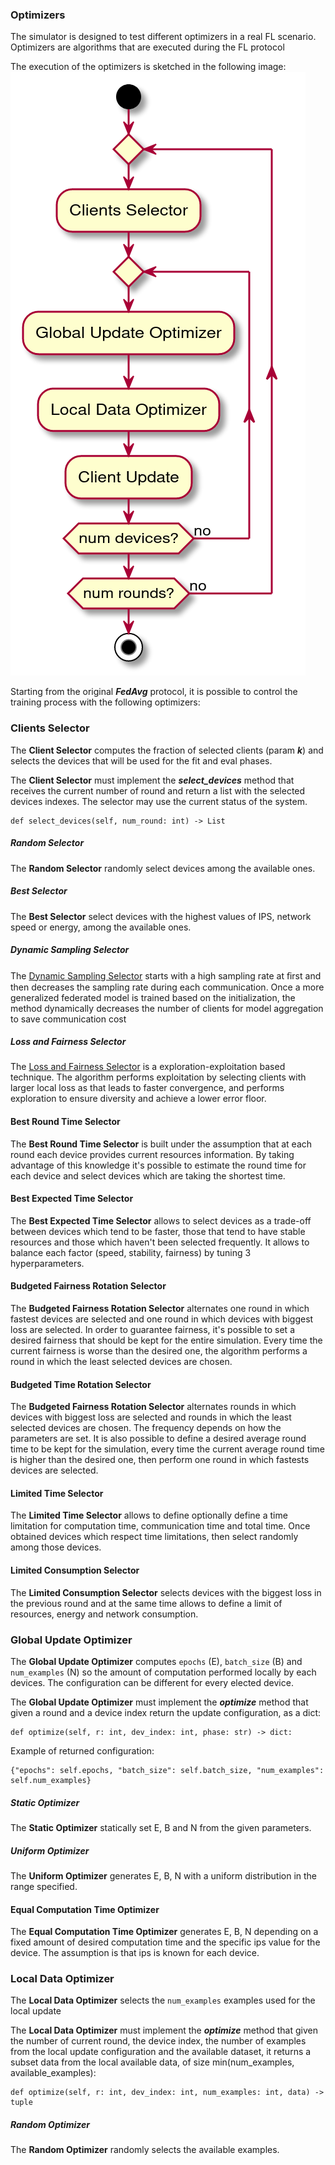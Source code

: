 ### Optimizers
The simulator is designed to test different optimizers in a real FL scenario. Optimizers are algorithms that
are executed during the FL protocol 

The execution of the optimizers is sketched in the following image:
![](imgs/optimizers.png)

Starting from the original ***FedAvg*** protocol, it is possible to control the training process
with the following optimizers:

### Clients Selector
The **Client Selector** computes the fraction of selected clients (param ***k***) and selects the devices that
will be used for the fit and eval phases.

The **Client Selector** must implement the ***select_devices*** method that receives the current number of round
and return a list with the selected devices indexes. The selector may use the current status of the system.
```
def select_devices(self, num_round: int) -> List
```

##### Random Selector
The **Random Selector** randomly select devices among the available ones.

##### Best Selector
The **Best Selector** select devices with the highest values of IPS, network speed or energy, among the available ones. 

##### Dynamic Sampling Selector
The [Dynamic Sampling Selector](https://arxiv.org/abs/2003.09603) starts with a high sampling rate at ﬁrst and 
then decreases the sampling rate during each communication. 
Once a more generalized federated model is trained based on the initialization, the method dynamically decreases 
the number of clients for model aggregation to save communication cost

##### Loss and Fairness Selector
The [Loss and Fairness Selector](https://arxiv.org/abs/2012.08009) is a exploration-exploitation based technique. 
The algorithm performs exploitation by selecting clients with larger local loss as that leads to faster convergence, 
and performs exploration to ensure diversity and achieve a lower error floor.

#### Best Round Time Selector
The **Best Round Time Selector** is built under the assumption that at each round each device provides current 
resources information. By taking advantage of this knowledge it's possible to estimate the round time for each device and 
select devices which are taking the shortest time.

#### Best Expected Time Selector
The **Best Expected Time Selector** allows to select devices as a trade-off between devices which tend to be faster, 
those that tend to have stable resources and those which haven't been selected frequently. It allows to balance
each factor (speed, stability, fairness) by tuning 3 hyperparameters.

#### Budgeted Fairness Rotation Selector
The **Budgeted Fairness Rotation Selector** alternates one round in which fastest devices are selected and one round in which 
devices with biggest loss are selected. In order to guarantee fairness, it's possible to set a desired fairness that should
be kept for the entire simulation. Every time the current fairness is worse than the desired one, the algorithm performs 
a round in which the least selected devices are chosen. 

#### Budgeted Time Rotation Selector
The **Budgeted Fairness Rotation Selector** alternates rounds in which devices with biggest loss are selected and rounds in which 
the least selected devices are chosen. The frequency depends on how the parameters are set. It is also possible to define
a desired average round time to be kept for the simulation, every time the current average round time is higher than the
desired one, then perform one round in which fastests devices are selected.

#### Limited Time Selector
The **Limited Time Selector** allows to define optionally define a time limitation for computation time, communication time
and total time. Once obtained devices which respect time limitations, then select randomly among those devices.

#### Limited Consumption Selector
The **Limited Consumption Selector** selects devices with the biggest loss in the previous round and at the same time allows 
to define a limit of resources, energy and network consumption.

### Global Update Optimizer
The **Global Update Optimizer** computes ```epochs``` (E), ```batch_size``` (B) and ```num_examples``` (N) so the
amount of computation performed locally by each devices. The configuration can be different for every elected device.

The **Global Update Optimizer** must implement the ***optimize*** method that given a round and a device index
return the update configuration, as a dict:
```
def optimize(self, r: int, dev_index: int, phase: str) -> dict:
```

Example of returned configuration:
```
{"epochs": self.epochs, "batch_size": self.batch_size, "num_examples": self.num_examples}
```

##### Static Optimizer
The **Static Optimizer** statically set E, B and N from the given parameters.

##### Uniform Optimizer
The **Uniform Optimizer** generates E, B, N with a uniform distribution in the range specified.

#### Equal Computation Time Optimizer
The **Equal Computation Time Optimizer** generates E, B, N depending on a fixed amount of desired computation
time and the specific ips value for the device. The assumption is that ips is known for each device.

### Local Data Optimizer
The **Local Data Optimizer** selects the ```num_examples``` examples used for the local update

The **Local Data Optimizer** must implement the ***optimize*** method that given the number of current round,
the device index, the number of examples from the local update configuration and the available dataset, it returns
a subset data from the local available data, of size min(num_examples, available_examples):
```
def optimize(self, r: int, dev_index: int, num_examples: int, data) -> tuple
```

##### Random Optimizer
The **Random Optimizer** randomly selects the available examples.
